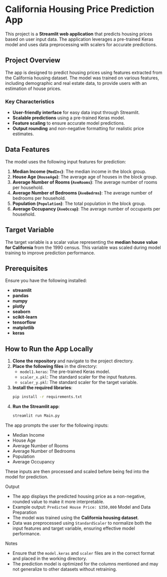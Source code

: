 # California Housing Price Prediction App

This project is a **Streamlit web application** that predicts housing prices based on user input data. The application leverages a pre-trained Keras model and uses data preprocessing with scalers for accurate predictions.

## Project Overview

The app is designed to predict housing prices using features extracted from the California housing dataset. The model was trained on various features, including demographic and real estate data, to provide users with an estimation of house prices.

### Key Characteristics

- **User-friendly interface** for easy data input through Streamlit.
- **Scalable predictions** using a pre-trained Keras model.
- **Feature scaling** to ensure accurate model predictions.
- **Output rounding** and non-negative formatting for realistic price estimates.

## Data Features

The model uses the following input features for prediction:

1. **Median Income (`MedInc`)**: The median income in the block group.
2. **House Age (`HouseAge`)**: The average age of houses in the block group.
3. **Average Number of Rooms (`AveRooms`)**: The average number of rooms per household.
4. **Average Number of Bedrooms (`AveBedrms`)**: The average number of bedrooms per household.
5. **Population (`Population`)**: The total population in the block group.
6. **Average Occupancy (`AveOccup`)**: The average number of occupants per household.

## Target Variable

The target variable is a scalar value representing the **median house value for California** from the 1990 census. This variable was scaled during model training to improve prediction performance.

## Prerequisites

Ensure you have the following installed:

- **streamlit**
- **pandas**
- **numpy**
- **plotly**
- **seaborn**
- **scikit-learn**
- **tensorflow**
- **matplotlib**
- **keras**

## How to Run the App Locally

1. **Clone the repository** and navigate to the project directory.
2. **Place the following files** in the directory:
   - `model1.keras`: The pre-trained Keras model.
   - `scaler_x.pkl`: The standard scaler for the input features.
   - `scaler_y.pkl`: The standard scaler for the target variable.
3. **Install the required libraries**:
   ```bash
   pip install -r requirements.txt
4. **Run the Streamlit app**:
   ```bash
   streamlit run Main.py


The app prompts the user for the following inputs:

- Median Income
- House Age
- Average Number of Rooms
- Average Number of Bedrooms
- Population
- Average Occupancy

These inputs are then processed and scaled before being fed into the model for prediction.

Output
- The app displays the predicted housing price as a non-negative, rounded value to make it more interpretable.
- Example output:
      ```
      Predicted House Price: $350,000
      ```
 Model and Data Preparation
- The model was trained using the **California housing dataset**.
- Data was preprocessed using `StandardScaler` to normalize both the input features and target variable, ensuring effective model performance.

Notes
- Ensure that the `model.keras` and `scaler` files are in the correct format and placed in the working directory.
- The prediction model is optimized for the columns mentioned and may not generalize to other datasets without retraining.
